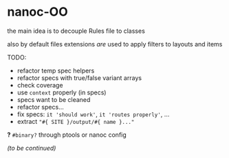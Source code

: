 # nanoc-OO

the main idea is to decouple Rules file to classes

also by default files extensions *are* used to apply filters to layouts and items

TODO:
 * refactor temp spec helpers
 * refactor specs with true/false variant arrays
 * check coverage
 * use `context` properly (in specs)
 * specs want to be cleaned
 * refactor specs...
 * fix specs: `it 'should work'`, `it 'routes properly'`, ...
 * extract `"#{ SITE }/output/#{ name }..."`
 
**?** `#binary?` through ptools or nanoc config

*(to be continued)*